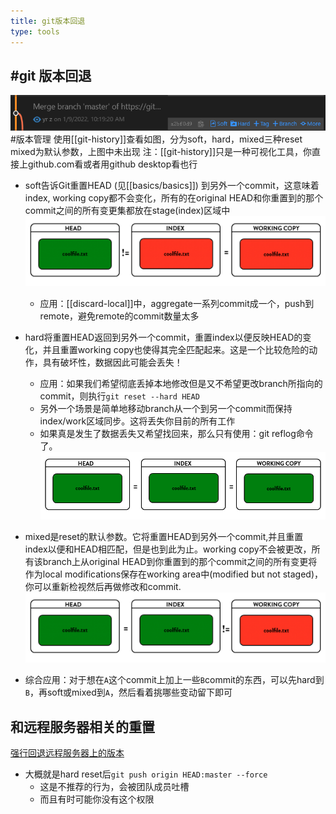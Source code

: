 ```yaml
---
title: git版本回退
type: tools
---
```


## #git 版本回退
![](git-history.png) #版本管理
使用[[git-history]]查看如图，分为soft，hard，mixed三种reset
mixed为默认参数，上图中未出现
注：[[git-history]]只是一种可视化工具，你直接上github.com看或者用github desktop看也行

- soft告诉Git重置HEAD (见[[basics/basics]]) 到另外一个commit，这意味着index, working copy都不会变化，所有的在original HEAD和你重置到的那个commit之间的所有变更集都放在stage(index)区域中
![](soft-reset.png)
  - 应用：[[discard-local]]中，aggregate一系列commit成一个，push到remote，避免remote的commit数量太多
- hard将重置HEAD返回到另外一个commit，重置index以便反映HEAD的变化，并且重置working copy也使得其完全匹配起来。这是一个比较危险的动作，具有破坏性，数据因此可能会丢失！
  - 应用：如果我们希望彻底丢掉本地修改但是又不希望更改branch所指向的commit，则执行`git reset --hard HEAD`
  - 另外一个场景是简单地移动branch从一个到另一个commit而保持index/work区域同步。这将丢失你目前的所有工作
  - 如果真是发生了数据丢失又希望找回来，那么只有使用：git reflog命令了。
![](hard-reset.png)

- mixed是reset的默认参数。它将重置HEAD到另外一个commit,并且重置index以便和HEAD相匹配，但是也到此为止。working copy不会被更改，所有该branch上从original HEAD到你重置到的那个commit之间的所有变更将作为local modifications保存在working area中(modified but not staged)，你可以重新检视然后再做修改和commit.
![](mixed-reset.png)
- 综合应用：对于想在`A`这个commit上加上一些`B`commit的东西，可以先hard到`B`，再soft或mixed到`A`，然后看着挑哪些变动留下即可
## 和远程服务器相关的重置
[强行回退远程服务器上的版本](https://blog.csdn.net/wjrenxinlei/article/details/106473068)
- 大概就是hard reset后`git push origin HEAD:master --force`
  - 这是不推荐的行为，会被团队成员吐槽
  - 而且有时可能你没有这个权限